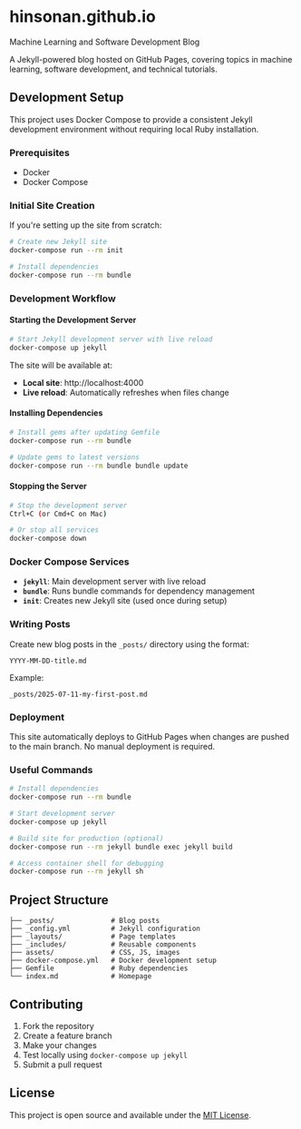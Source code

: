# hinsonan.github.io
Machine Learning and Software Development Blog

A Jekyll-powered blog hosted on GitHub Pages, covering topics in machine learning, software development, and technical tutorials.

## Development Setup

This project uses Docker Compose to provide a consistent Jekyll development environment without requiring local Ruby installation.

### Prerequisites

- Docker
- Docker Compose

### Initial Site Creation

If you're setting up the site from scratch:

```bash
# Create new Jekyll site
docker-compose run --rm init

# Install dependencies
docker-compose run --rm bundle
```

### Development Workflow

#### Starting the Development Server

```bash
# Start Jekyll development server with live reload
docker-compose up jekyll
```

The site will be available at:
- **Local site**: http://localhost:4000
- **Live reload**: Automatically refreshes when files change

#### Installing Dependencies

```bash
# Install gems after updating Gemfile
docker-compose run --rm bundle

# Update gems to latest versions
docker-compose run --rm bundle bundle update
```

#### Stopping the Server

```bash
# Stop the development server
Ctrl+C (or Cmd+C on Mac)

# Or stop all services
docker-compose down
```

### Docker Compose Services

- **`jekyll`**: Main development server with live reload
- **`bundle`**: Runs bundle commands for dependency management  
- **`init`**: Creates new Jekyll site (used once during setup)

### Writing Posts

Create new blog posts in the `_posts/` directory using the format:
```
YYYY-MM-DD-title.md
```

Example:
```
_posts/2025-07-11-my-first-post.md
```

### Deployment

This site automatically deploys to GitHub Pages when changes are pushed to the main branch. No manual deployment is required.

### Useful Commands

```bash
# Install dependencies
docker-compose run --rm bundle

# Start development server
docker-compose up jekyll

# Build site for production (optional)
docker-compose run --rm jekyll bundle exec jekyll build

# Access container shell for debugging
docker-compose run --rm jekyll sh
```

## Project Structure

```
├── _posts/              # Blog posts
├── _config.yml          # Jekyll configuration
├── _layouts/            # Page templates
├── _includes/           # Reusable components
├── assets/              # CSS, JS, images
├── docker-compose.yml   # Docker development setup
├── Gemfile              # Ruby dependencies
└── index.md             # Homepage
```

## Contributing

1. Fork the repository
2. Create a feature branch
3. Make your changes
4. Test locally using `docker-compose up jekyll`
5. Submit a pull request

## License

This project is open source and available under the [MIT License](LICENSE).
